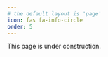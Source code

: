 ```yaml
---
# the default layout is 'page'
icon: fas fa-info-circle
order: 5
---
```


This page is under construction.
